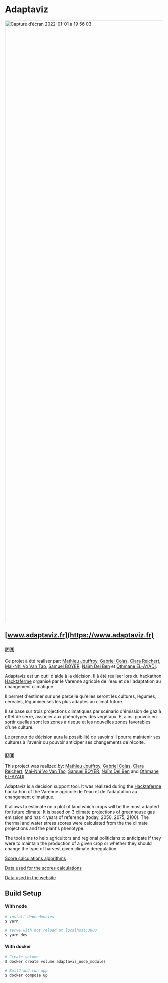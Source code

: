 # Adaptaviz

<img width="1920" alt="Capture d’écran 2022-01-01 à 19 56 03" src="https://user-images.githubusercontent.com/28403617/147858065-bb7f4138-46f2-4a72-8ac4-e65be6c478fd.png">

## [www.adaptaviz.fr](https://www.adaptaviz.fr)

### 🇫🇷

Ce projet à été realiser par: [Mathieu Jouffroy](https://www.linkedin.com/in/mathieu-jouffroy/), [Gabriel Colas](https://www.linkedin.com/in/gabriel-colas-842250173/), [Clara Reichert](https://www.linkedin.com/in/clara-reichert0/), [Mai-Nhi Vo Van Tao](https://www.linkedin.com/in/mai-nhi-vo-van-tao/), [Samuel BOYER](https://www.linkedin.com/in/samuel-boyer-27724b158/), [Naïm Del Ben](https://www.linkedin.com/in/naimdb/) et [Othmane EL-AYADI](https://www.linkedin.com/in/othmane-el-ayadi/).

Adaptaviz est un outil d'aide à la décision. Il à été realiser lors du hackathon [Hacktaferme](https://www.hacktaferme.fr/) organisé par le Varenne agricole de l'eau et de l'adaptation au changement climatique.

Il permet d'estimer sur une parcelle qu'elles seront les cultures, légumes, céréales, légumineuses les plus adaptés au climat future.

Il se base sur trois projections climatiques par scénario d'émission de gaz à effet de serre, associer aux phénotypes des végétaux. Et ainsi pouvoir en sortir quelles sont les zones à risque et les nouvelles zones favorables d'une culture.

Le preneur de décision aura la possibilité de savoir s'il pourra maintenir ses cultures à l'avenir ou pouvoir anticiper ses changements de récolte.


### 🇺🇸

This project was realized by: [Mathieu Jouffroy](https://www.linkedin.com/in/mathieu-jouffroy/), [Gabriel Colas](https://www.linkedin.com/in/gabriel-colas-842250173/), [Clara Reichert](https://www.linkedin.com/in/clara-reichert0/), [Mai-Nhi Vo Van Tao](https://www.linkedin.com/in/mai-nhi-vo-van-tao/), [Samuel BOYER](https://www.linkedin.com/in/samuel-boyer-27724b158/), [Naïm Del Ben](https://www.linkedin.com/in/naimdb/) and [Othmane EL-AYADI](https://www.linkedin.com/in/othmane-el-ayadi/).

Adaptaviz is a decision support tool. It was realized during the [Hacktaferme](https://www.hacktaferme.fr/) hackathon of the Varenne agricole de l'eau et de l'adaptation au changement climatique.

It allows to estimate on a plot of land which crops will be the most adapted for future climate.
It is based on 3 climate projections of greenhouse gas emission and has 4 years of reference (today, 2050, 2075, 2100). The thermal and water stress scores were calculated from the the climate projections and the plant's phenotype. 

The tool aims to help agricultors and regional politicians to anticipate if they were to maintain the production of a given crop or whether they should change the type of harvest given climate deregulation.


[Score calculations algorithms](https://github.com/owalid/adaptaviz/tree/main/score)


[Data used for the scores calculations](https://github.com/owalid/adaptaviz/tree/main/score/data_ref)


[Data used in the website](https://github.com/owalid/adaptaviz/tree/main/static/data)

## Build Setup

####  With node

```bash
# install dependencies
$ yarn

# serve with hot reload at localhost:3000
$ yarn dev
```

####  With docker

```bash
# Create volume
$ docker create volume adaptaviz_node_modules

# Build and run app
$ docker compose up
```
